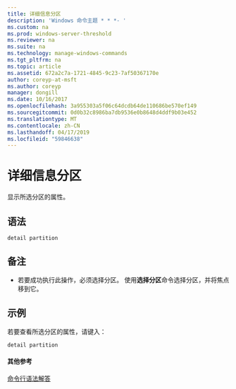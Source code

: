 ```yaml
---
title: 详细信息分区
description: 'Windows 命令主题 * * *- '
ms.custom: na
ms.prod: windows-server-threshold
ms.reviewer: na
ms.suite: na
ms.technology: manage-windows-commands
ms.tgt_pltfrm: na
ms.topic: article
ms.assetid: 672a2c7a-1721-4845-9c23-7af50367170e
author: coreyp-at-msft
ms.author: coreyp
manager: dongill
ms.date: 10/16/2017
ms.openlocfilehash: 3a955303a5f06c64dcdb64de110686be570ef149
ms.sourcegitcommit: 0d0b32c8986ba7db9536e0b8648d4ddf9b03e452
ms.translationtype: MT
ms.contentlocale: zh-CN
ms.lasthandoff: 04/17/2019
ms.locfileid: "59846638"
---
```

# <a name="detail-partition"></a>详细信息分区



显示所选分区的属性。

## <a name="syntax"></a>语法

```
detail partition
```

## <a name="remarks"></a>备注

-   若要成功执行此操作，必须选择分区。 使用**选择分区**命令选择分区，并将焦点移到它。

## <a name="BKMK_examples"></a>示例

若要查看所选分区的属性，请键入：
```
detail partition
```

#### <a name="additional-references"></a>其他参考

[命令行语法解答](command-line-syntax-key.md)

